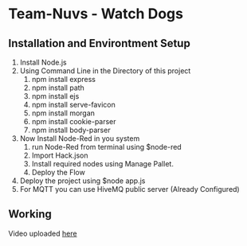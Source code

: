 Team-Nuvs - Watch Dogs
========
Installation and Environtment Setup
----------------------------------
1. Install Node.js
2. Using Command Line in the Directory of this project
      1. npm install express
      2. npm install path
      3. npm install ejs
      4. npm install serve-favicon
      5. npm install morgan
      6. npm install cookie-parser
      7. npm install body-parser
3. Now Install Node-Red in you system
    1. run Node-Red from terminal using $node-red
    2. Import Hack.json
    3. Install required nodes using Manage Pallet.
    4. Deploy the Flow
4. Deploy the project using $node app.js
5. For MQTT you can use HiveMQ public server (Already Configured)

Working
-------
Video uploaded [here](https://youtu.be/QZOFa30ir1I) 
